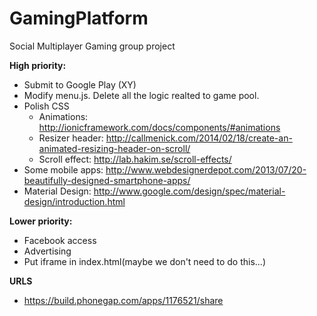 GamingPlatform
==============
Social Multiplayer Gaming group project

**High priority:**
* Submit to Google Play (XY)
* Modify menu.js. Delete all the logic realted to game pool.
* Polish CSS
  * Animations: http://ionicframework.com/docs/components/#animations
  * Resizer header: http://callmenick.com/2014/02/18/create-an-animated-resizing-header-on-scroll/
  * Scroll effect: http://lab.hakim.se/scroll-effects/
* Some mobile apps: http://www.webdesignerdepot.com/2013/07/20-beautifully-designed-smartphone-apps/
* Material Design: http://www.google.com/design/spec/material-design/introduction.html

**Lower priority:**
* Facebook access
* Advertising
* Put iframe in index.html(maybe we don't need to do this...)

**URLS**
* https://build.phonegap.com/apps/1176521/share
